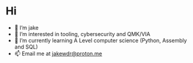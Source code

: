 # Hi 
- 👋 I’m jake
- 👀 I’m interested in tooling, cybersecurity and QMK/VIA
- 🌱 I’m currently learning A Level computer science (Python, Assembly and SQL)
- 📫 Email me at jakewdr@proton.me

